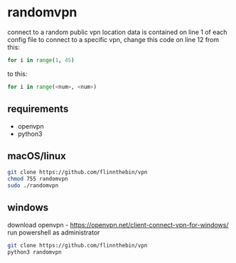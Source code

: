 # randomvpn

connect to a random public vpn
location data is contained on line 1 of each config file
to connect to a specific vpn, change this code on line 12 from this:

```python
for i in range(1, 45)
```

to this:

```python
for i in range(<num>, <num>)
```

## requirements

- openvpn
- python3

## macOS/linux

```bash
git clone https://github.com/flinnthebin/vpn
chmod 755 randomvpn
sudo ./randomvpn
```   

## windows

download openvpn - https://openvpn.net/client-connect-vpn-for-windows/     
run powershell as administrator

```bash
git clone https://github.com/flinnthebin/vpn 
python3 randomvpn
```   
